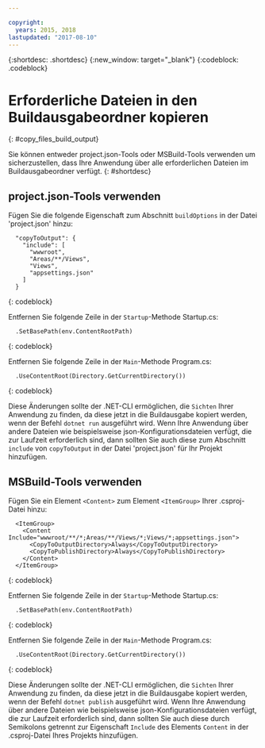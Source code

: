 ```yaml
---

copyright:
  years: 2015, 2018
lastupdated: "2017-08-10"
---
```


{:shortdesc: .shortdesc}
{:new_window: target="_blank"}
{:codeblock: .codeblock}


# Erforderliche Dateien in den Buildausgabeordner kopieren
{: #copy_files_build_output}

Sie können entweder project.json-Tools oder MSBuild-Tools verwenden um sicherzustellen, dass Ihre Anwendung über alle erforderlichen Dateien im Buildausgabeordner verfügt.
{: #shortdesc}


## project.json-Tools verwenden

Fügen Sie die folgende Eigenschaft zum Abschnitt `buildOptions` in der Datei 'project.json' hinzu:
```
  "copyToOutput": {
    "include": [
      "wwwroot",
      "Areas/**/Views",
      "Views",
      "appsettings.json"
    ]
  }
```
{: codeblock}

Entfernen Sie folgende Zeile in der `Startup`-Methode Startup.cs:
```
  .SetBasePath(env.ContentRootPath)
```
{: codeblock}

Entfernen Sie folgende Zeile in der `Main`-Methode Program.cs:
```
  .UseContentRoot(Directory.GetCurrentDirectory())
```
{: codeblock}

Diese Änderungen sollte der .NET-CLI ermöglichen, die `Sichten` Ihrer Anwendung zu finden, da diese jetzt in die Buildausgabe kopiert werden, wenn der Befehl `dotnet run` ausgeführt wird.  Wenn Ihre Anwendung über andere Dateien wie beispielsweise json-Konfigurationsdateien verfügt, die zur Laufzeit erforderlich sind, dann sollten Sie auch diese zum Abschnitt `include` von `copyToOutput` in der Datei 'project.json' für Ihr Projekt hinzufügen.

## MSBuild-Tools verwenden

Fügen Sie ein Element `<Content>` zum Element `<ItemGroup>` Ihrer .csproj-Datei hinzu:
```
  <ItemGroup>
    <Content Include="wwwroot/**/*;Areas/**/Views/*;Views/*;appsettings.json">
      <CopyToOutputDirectory>Always</CopyToOutputDirectory>
      <CopyToPublishDirectory>Always</CopyToPublishDirectory>
    </Content>
  </ItemGroup>
```
{: codeblock}

Entfernen Sie folgende Zeile in der `Startup`-Methode Startup.cs:
```
  .SetBasePath(env.ContentRootPath)
```
{: codeblock}

Entfernen Sie folgende Zeile in der `Main`-Methode Program.cs:
```
  .UseContentRoot(Directory.GetCurrentDirectory())
```
{: codeblock}

Diese Änderungen sollte der .NET-CLI ermöglichen, die `Sichten` Ihrer Anwendung zu finden, da diese jetzt in die Buildausgabe kopiert werden, wenn der Befehl `dotnet publish` ausgeführt wird.  Wenn Ihre Anwendung über andere Dateien wie beispielsweise json-Konfigurationsdateien verfügt, die zur Laufzeit erforderlich sind, dann sollten Sie auch diese durch Semikolons getrennt zur Eigenschaft `Include` des Elements `Content` in der .csproj-Datei Ihres Projekts hinzufügen.
